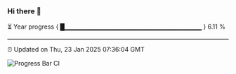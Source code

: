 ### Hi there 👋

⏳ Year progress { █▁▁▁▁▁▁▁▁▁▁▁▁▁▁▁▁▁▁▁▁▁▁▁▁▁▁▁▁▁ } 6.11 %

---

⏰ Updated on Thu, 23 Jan 2025 07:36:04 GMT

![Progress Bar CI](https://github.com/IshwaranRudhara/GIT-ACTION/workflows/Progress%20Bar%20CI/badge.svg)
